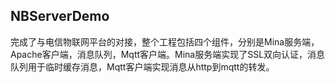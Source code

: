 ## NBServerDemo

完成了与电信物联网平台的对接，整个工程包括四个组件，分别是Mina服务端，Apache客户端，消息队列，Mqtt客户端。Mina服务端实现了SSL双向认证，消息队列用于临时缓存消息，Mqtt客户端实现消息从http到mqtt的转发。
